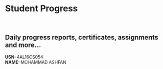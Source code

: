 # Student Progress
<br>

## Daily progress reports, certificates, assignments and more...

<b> USN: </b> 4AL16CS054    <br>
<b> NAME: </b>  MOHAMMAD ASHFAN
